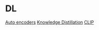 # DL


[Auto encoders](https://www.geeksforgeeks.org/machine-learning/auto-encoders/)
[Knowledge Distillation](https://www.geeksforgeeks.org/machine-learning/knowledge-distillation/)
[CLIP](https://www.geeksforgeeks.org/deep-learning/clip-contrastive-language-image-pretraining/)
